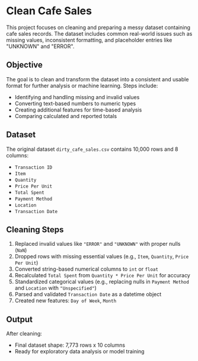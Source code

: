 # Clean Cafe Sales

This project focuses on cleaning and preparing a messy dataset containing cafe sales records. The dataset includes common real-world issues such as missing values, inconsistent formatting, and placeholder entries like "UNKNOWN" and "ERROR".

## Objective

The goal is to clean and transform the dataset into a consistent and usable format for further analysis or machine learning. Steps include:
- Identifying and handling missing and invalid values
- Converting text-based numbers to numeric types
- Creating additional features for time-based analysis
- Comparing calculated and reported totals

## Dataset

The original dataset `dirty_cafe_sales.csv` contains 10,000 rows and 8 columns:
- `Transaction ID`
- `Item`
- `Quantity`
- `Price Per Unit`
- `Total Spent`
- `Payment Method`
- `Location`
- `Transaction Date`

## Cleaning Steps

1. Replaced invalid values like `"ERROR"` and `"UNKNOWN"` with proper nulls (`NaN`)
2. Dropped rows with missing essential values (e.g., `Item`, `Quantity`, `Price Per Unit`)
3. Converted string-based numerical columns to `int` or `float`
4. Recalculated `Total Spent` from `Quantity * Price Per Unit` for accuracy
5. Standardized categorical values (e.g., replacing nulls in `Payment Method` and `Location` with `"Unspecified"`)
6. Parsed and validated `Transaction Date` as a datetime object
7. Created new features: `Day of Week`, `Month`

## Output

After cleaning:
- Final dataset shape: 7,773 rows x 10 columns
- Ready for exploratory data analysis or model training


